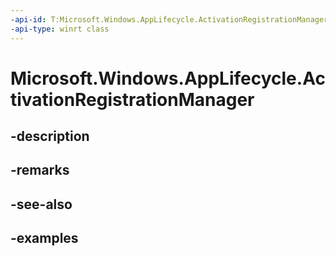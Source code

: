 ```yaml
---
-api-id: T:Microsoft.Windows.AppLifecycle.ActivationRegistrationManager
-api-type: winrt class
---
```


# Microsoft.Windows.AppLifecycle.ActivationRegistrationManager

<!--
public static class ActivationRegistrationManager
-->


## -description

## -remarks

## -see-also

## -examples


